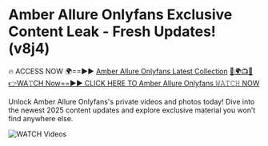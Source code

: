 # Amber Allure Onlyfans Exclusive Content Leak - Fresh Updates! (v8j4)

🔥 ACCESS NOW 🌍==►► <a href="https://tinyurl.com/3fjeunct" rel="nofollow">Amber Allure Onlyfans Latest Collection</a></h3>
[🔴🌍📺📱👉WA𝚃CH Now==►► CLICK HERE TO Amber Allure Onlyfans 𝚆𝙰𝚃𝙲𝙷 NOW](https://tinyurl.com/3fjeunct)

Unlock Amber Allure Onlyfans's private videos and photos today! Dive into the newest 2025 content updates and explore exclusive material you won’t find anywhere else.


<a href="https://tinyurl.com/3fjeunct" rel="nofollow" data-target="animated-image.originalLink"><img src="https://camo.githubusercontent.com/8a4f000d20f83aca3bf7ec5f350d767afa0574a8a352519fd8cfa583a6f93a33/68747470733a2f2f692e696d6775722e636f6d2f644a486b345a712e676966" alt="WATCH Videos" data-canonical-src="https://i.imgur.com/dJHk4Zq.gif" style="max-width: 100%; display: inline-block;" data-target="animated-image.originalImage"></a>

